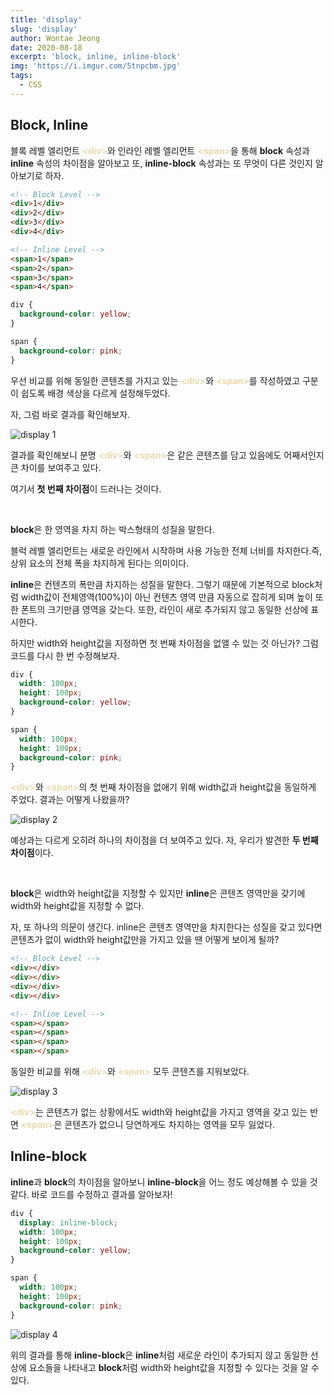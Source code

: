 ```yaml
---
title: 'display'
slug: 'display'
author: Wontae Jeong
date: 2020-08-18
excerpt: 'block, inline, inline-block'
img: 'https://i.imgur.com/5tnpcbm.jpg'
tags:
  - CSS
---
```


## Block, Inline

블록 레벨 엘리먼트 <span style="color: #E9DAAC; font-weight: bold">&lt;div&gt;</span>와 인라인 레벨 엘리먼트 <span style="color: #E9DAAC; font-weight: bold">&lt;span&gt;</span>을 통해
**block** 속성과 **inline** 속성의 차이점을 알아보고
또, **inline-block** 속성과는 또 무엇이 다른 것인지 알아보기로 하자.

```html
<!-- Block Level -->
<div>1</div>
<div>2</div>
<div>3</div>
<div>4</div>

<!-- Inline Level -->
<span>1</span>
<span>2</span>
<span>3</span>
<span>4</span>
```

```css
div {
  background-color: yellow;
}

span {
  background-color: pink;
}
```

우선 비교를 위해 동일한 콘텐츠를 가지고 있는 <span style="color: #E9DAAC; font-weight: bold">&lt;div&gt;</span>와 <span style="color: #E9DAAC; font-weight: bold">&lt;span&gt;</span>를 작성하였고
구분이 쉽도록 배경 색상을 다르게 설정해두었다.

자, 그럼 바로 결과를 확인해보자.

<img src="https://i.imgur.com/1p2R3rh.jpg" alt="display 1" />
<br />

결과를 확인해보니 분명 <span style="color: #E9DAAC; font-weight: bold">&lt;div&gt;</span>와 <span style="color: #E9DAAC; font-weight: bold">&lt;span&gt;</span>은 같은 콘텐츠를 담고 있음에도 어째서인지 큰 차이를 보여주고 있다.

여기서 **첫 번째 차이점**이 드러나는 것이다.

<p className="box">
<br />

**block**은 한 영역을 차지 하는 박스형태의 성질을 말한다.

블럭 레벨 엘리먼트는 새로운 라인에서 시작하며 사용 가능한 전체 너비를 차지한다.즉, 상위 요소의 전체 폭을 차지하게 된다는 의미이다.

**inline**은 컨텐츠의 폭만큼 차지하는 성질을 말한다. 그렇기 때문에 기본적으로 block처럼 width값이 전체영역(100%)이 아닌 컨텐츠 영역 만큼 자동으로 잡히게 되며 높이 또한 폰트의 크기만큼 영역을 갖는다.
또한, 라인이 새로 추가되지 않고 동일한 선상에 표시한다.</p>

하지만 width와 height값을 지정하면 첫 번째 차이점을 없앨 수 있는 것 아닌가?
그럼 코드를 다시 한 번 수정해보자.

```css
div {
  width: 100px;
  height: 100px;
  background-color: yellow;
}

span {
  width: 100px;
  height: 100px;
  background-color: pink;
}
```

<p>
<span style="color: #E9DAAC; font-weight: bold">&lt;div&gt;</span>와 <span style="color: #E9DAAC; font-weight: bold">&lt;span&gt;</span>의 첫 번째 차이점을 없애기 위해 width값과 height값을 동일하게 주었다.
결과는 어떻게 나왔을까?</p>

<img src="https://i.imgur.com/j0vm1u7.jpg" alt="display 2" />
<br/>

예상과는 다르게 오히려 하나의 차이점을 더 보여주고 있다.
자, 우리가 발견한 **두 번째 차이점**이다.

<p className="box">
<br />

**block**은 width와 height값을 지정할 수 있지만
**inline**은 콘텐츠 영역만을 갖기에 width와 height값을 지정할 수 없다.</p>

자, 또 하나의 의문이 생긴다.
inline은 콘텐츠 영역만을 차지한다는 성질을 갖고 있다면 콘텐츠가 없이
width와 height값만을 가지고 있을 땐 어떻게 보이게 될까?

```html
<!-- Block Level -->
<div></div>
<div></div>
<div></div>
<div></div>

<!-- Inline Level -->
<span></span>
<span></span>
<span></span>
<span></span>
```

동일한 비교를 위해 <span style="color: #E9DAAC; font-weight: bold">&lt;div&gt;</span>와 <span style="color: #E9DAAC; font-weight: bold">&lt;span&gt;</span> 모두 콘텐츠를 지워보았다.

<img src="https://i.imgur.com/wd6WC89.jpg" alt="display 3" />
<br/>

<p>
<span style="color: #E9DAAC; font-weight: bold">&lt;div&gt;</span>는 콘텐츠가 없는 상황에서도 width와 height값을 가지고 영역을 갖고 있는 반면
<span style="color: #E9DAAC; font-weight: bold">&lt;span&gt;</span>은 콘텐츠가 없으니 당연하게도 차지하는 영역을 모두 잃었다.
</p>

## Inline-block

**inline**과 **block**의 차이점을 알아보니 **inline-block**을 어느 정도 예상해볼 수 있을 것 같다.
바로 코드를 수정하고 결과를 알아보자!

```css
div {
  display: inline-block;
  width: 100px;
  height: 100px;
  background-color: yellow;
}

span {
  width: 100px;
  height: 100px;
  background-color: pink;
}
```

<img src="https://i.imgur.com/AXB8bwz.jpg" alt="display 4" />
<br/>

위의 결과를 통해 **inline-block**은 **inline**처럼 새로운 라인이 추가되지 않고 동일한 선상에 요소들을 나타내고 **block**처럼 width와 height값을 지정할 수 있다는 것을 알 수 있다.
